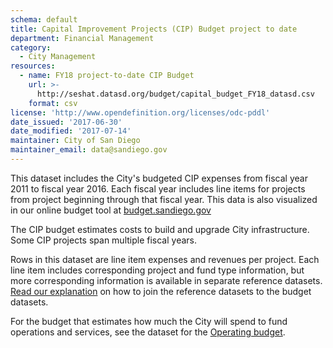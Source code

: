 ```yaml
---
schema: default
title: Capital Improvement Projects (CIP) Budget project to date
department: Financial Management
category:
  - City Management
resources:
  - name: FY18 project-to-date CIP Budget
    url: >-
      http://seshat.datasd.org/budget/capital_budget_FY18_datasd.csv
    format: csv
license: 'http://www.opendefinition.org/licenses/odc-pddl'
date_issued: '2017-06-30'
date_modified: '2017-07-14'
maintainer: City of San Diego
maintainer_email: data@sandiego.gov
---
```

This dataset includes the City's budgeted CIP expenses from fiscal year 2011 to fiscal year 2016. Each fiscal year includes line items for projects from project beginning through that fiscal year. This data is also visualized in our online budget tool at [budget.sandiego.gov](https://budget.sandiego.gov/transparency#/)
<!--more-->

The CIP budget estimates costs to build and upgrade City infrastructure. Some CIP projects span multiple fiscal years.

Rows in this dataset are line item expenses and revenues per project. Each line item includes corresponding project and fund type information, but more corresponding information is available in separate reference datasets. [Read our explanation](../budget-topic.html) on how to join the reference datasets to the budget datasets.

For the budget that estimates how much the City will spend to fund operations and services, see the dataset for the [Operating budget](operating-budget.md).